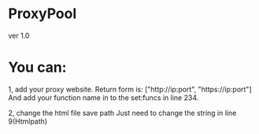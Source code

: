 # ProxyPool
 ver 1.0	

# You can:
 1, add your proxy website.
 Return form is: ["http://ip:port", "https://ip:port"]
 And add your function name in to the set:funcs in line 234.

 2, change the html file save path
 Just need to change the string in line 9(Htmlpath)
